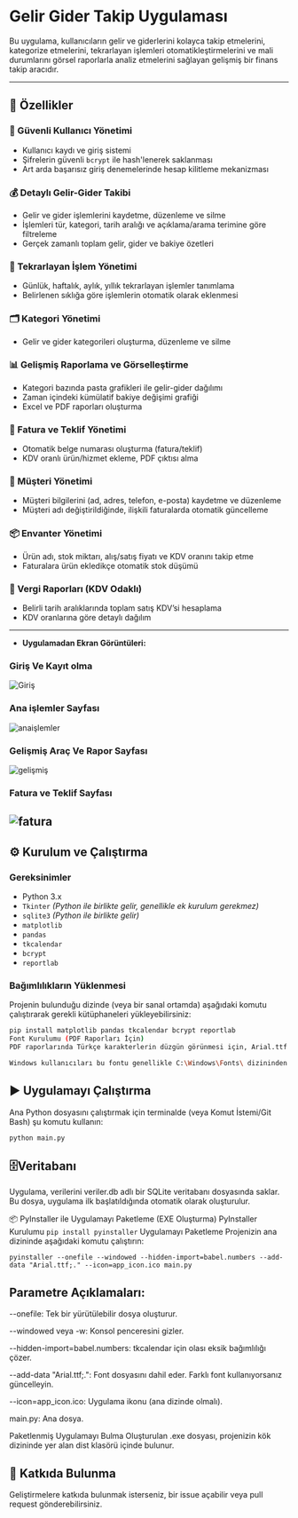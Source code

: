 # Gelir Gider Takip Uygulaması

Bu uygulama, kullanıcıların gelir ve giderlerini kolayca takip etmelerini, kategorize etmelerini, tekrarlayan işlemleri otomatikleştirmelerini ve mali durumlarını görsel raporlarla analiz etmelerini sağlayan gelişmiş bir finans takip aracıdır.

---

## 🚀 Özellikler

### 🔐 Güvenli Kullanıcı Yönetimi
- Kullanıcı kaydı ve giriş sistemi
- Şifrelerin güvenli `bcrypt` ile hash'lenerek saklanması
- Art arda başarısız giriş denemelerinde hesap kilitleme mekanizması

### 💰 Detaylı Gelir-Gider Takibi
- Gelir ve gider işlemlerini kaydetme, düzenleme ve silme
- İşlemleri tür, kategori, tarih aralığı ve açıklama/arama terimine göre filtreleme
- Gerçek zamanlı toplam gelir, gider ve bakiye özetleri

### 🔁 Tekrarlayan İşlem Yönetimi
- Günlük, haftalık, aylık, yıllık tekrarlayan işlemler tanımlama
- Belirlenen sıklığa göre işlemlerin otomatik olarak eklenmesi

### 🗂️ Kategori Yönetimi
- Gelir ve gider kategorileri oluşturma, düzenleme ve silme

### 📊 Gelişmiş Raporlama ve Görselleştirme
- Kategori bazında pasta grafikleri ile gelir-gider dağılımı
- Zaman içindeki kümülatif bakiye değişimi grafiği
- Excel ve PDF raporları oluşturma

### 🧾 Fatura ve Teklif Yönetimi
- Otomatik belge numarası oluşturma (fatura/teklif)
- KDV oranlı ürün/hizmet ekleme, PDF çıktısı alma

### 👥 Müşteri Yönetimi
- Müşteri bilgilerini (ad, adres, telefon, e-posta) kaydetme ve düzenleme
- Müşteri adı değiştirildiğinde, ilişkili faturalarda otomatik güncelleme

### 📦 Envanter Yönetimi
- Ürün adı, stok miktarı, alış/satış fiyatı ve KDV oranını takip etme
- Faturalara ürün ekledikçe otomatik stok düşümü

### 📑 Vergi Raporları (KDV Odaklı)
- Belirli tarih aralıklarında toplam satış KDV’si hesaplama
- KDV oranlarına göre detaylı dağılım

---

- **Uygulamadan Ekran Görüntüleri:**

### Giriş Ve Kayıt olma
  ![Giriş](https://github.com/YasarTahaSamdanli/Fingo/blob/dc532b6aec6f852e980eed2401b24d5fdf10d66d/Giri%C5%9F-%C3%87%C4%B1k%C4%B1%C5%9F.png)

### Ana işlemler Sayfası
  ![anaişlemler](https://github.com/YasarTahaSamdanli/Fingo/blob/4cc0b1fe1d164796d0bef7f57800544460713701/anai%C5%9Flemler.png)

### Gelişmiş Araç Ve Rapor Sayfası
  ![gelişmiş](https://github.com/YasarTahaSamdanli/Fingo/blob/4cc0b1fe1d164796d0bef7f57800544460713701/geli%C5%9Fmi%C5%9Fara%C3%A7lar.png)

### Fatura ve Teklif Sayfası
  ![fatura](https://github.com/YasarTahaSamdanli/Fingo/blob/4cc0b1fe1d164796d0bef7f57800544460713701/Fatura-Teklif.png)
---

## ⚙️ Kurulum ve Çalıştırma

### Gereksinimler

- Python 3.x  
- `Tkinter` *(Python ile birlikte gelir, genellikle ek kurulum gerekmez)*  
- `sqlite3` *(Python ile birlikte gelir)*  
- `matplotlib`  
- `pandas`  
- `tkcalendar`  
- `bcrypt`  
- `reportlab`

### Bağımlılıkların Yüklenmesi

Projenin bulunduğu dizinde (veya bir sanal ortamda) aşağıdaki komutu çalıştırarak gerekli kütüphaneleri yükleyebilirsiniz:

```bash
pip install matplotlib pandas tkcalendar bcrypt reportlab
Font Kurulumu (PDF Raporları İçin)
PDF raporlarında Türkçe karakterlerin düzgün görünmesi için, Arial.ttf (veya Türkçe karakterleri destekleyen başka bir .ttf fontu) dosyasının main.py ile aynı dizinde bulunması gerekmektedir.

Windows kullanıcıları bu fontu genellikle C:\Windows\Fonts\ dizininden alabilir.
```


## ▶️ Uygulamayı Çalıştırma
Ana Python dosyasını çalıştırmak için terminalde (veya Komut İstemi/Git Bash) şu komutu kullanın:

`python main.py`


## 🗄️Veritabanı
Uygulama, verilerini veriler.db adlı bir SQLite veritabanı dosyasında saklar. Bu dosya, uygulama ilk başlatıldığında otomatik olarak oluşturulur.

📦 PyInstaller ile Uygulamayı Paketleme (EXE Oluşturma)
PyInstaller Kurulumu
`pip install pyinstaller`
Uygulamayı Paketleme
Projenizin ana dizininde aşağıdaki komutu çalıştırın:


`pyinstaller --onefile --windowed --hidden-import=babel.numbers --add-data "Arial.ttf;." --icon=app_icon.ico main.py`
## Parametre Açıklamaları:
--onefile: Tek bir yürütülebilir dosya oluşturur.

--windowed veya -w: Konsol penceresini gizler.

--hidden-import=babel.numbers: tkcalendar için olası eksik bağımlılığı çözer.

--add-data "Arial.ttf;.": Font dosyasını dahil eder. Farklı font kullanıyorsanız güncelleyin.

--icon=app_icon.ico: Uygulama ikonu (ana dizinde olmalı).

main.py: Ana dosya.

Paketlenmiş Uygulamayı Bulma
Oluşturulan .exe dosyası, projenizin kök dizininde yer alan dist klasörü içinde bulunur.

## 🤝 Katkıda Bulunma
Geliştirmelere katkıda bulunmak isterseniz, bir issue açabilir veya pull request gönderebilirsiniz.

